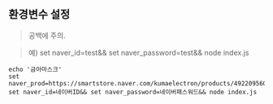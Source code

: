 ## 환경변수 설정 
> 공백에 주의.

> 예) set naver_id=test&& set naver_password=test&& node index.js
```shell 
echo '금아마스크'
set naver_prod=https://smartstore.naver.com/kumaelectron/products/4922095600
set naver_id=네이버ID&& set naver_password=네이버패스워드&& node index.js
```

